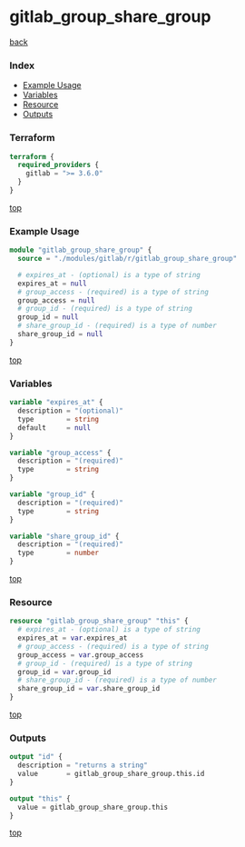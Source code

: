 # gitlab_group_share_group

[back](../gitlab.md)

### Index

- [Example Usage](#example-usage)
- [Variables](#variables)
- [Resource](#resource)
- [Outputs](#outputs)

### Terraform

```terraform
terraform {
  required_providers {
    gitlab = ">= 3.6.0"
  }
}
```

[top](#index)

### Example Usage

```terraform
module "gitlab_group_share_group" {
  source = "./modules/gitlab/r/gitlab_group_share_group"

  # expires_at - (optional) is a type of string
  expires_at = null
  # group_access - (required) is a type of string
  group_access = null
  # group_id - (required) is a type of string
  group_id = null
  # share_group_id - (required) is a type of number
  share_group_id = null
}
```

[top](#index)

### Variables

```terraform
variable "expires_at" {
  description = "(optional)"
  type        = string
  default     = null
}

variable "group_access" {
  description = "(required)"
  type        = string
}

variable "group_id" {
  description = "(required)"
  type        = string
}

variable "share_group_id" {
  description = "(required)"
  type        = number
}
```

[top](#index)

### Resource

```terraform
resource "gitlab_group_share_group" "this" {
  # expires_at - (optional) is a type of string
  expires_at = var.expires_at
  # group_access - (required) is a type of string
  group_access = var.group_access
  # group_id - (required) is a type of string
  group_id = var.group_id
  # share_group_id - (required) is a type of number
  share_group_id = var.share_group_id
}
```

[top](#index)

### Outputs

```terraform
output "id" {
  description = "returns a string"
  value       = gitlab_group_share_group.this.id
}

output "this" {
  value = gitlab_group_share_group.this
}
```

[top](#index)